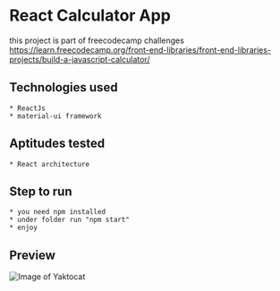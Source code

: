 # React Calculator App
this project is part of freecodecamp challenges
https://learn.freecodecamp.org/front-end-libraries/front-end-libraries-projects/build-a-javascript-calculator/

## Technologies used
    * ReactJs
    * material-ui framework

## Aptitudes tested
    * React architecture

## Step to run
    * you need npm installed
    * under folder run "npm start"
    * enjoy

## Preview

![Image of Yaktocat](https://github.com/ramonhoyo/calculator-react/tree/master/src/images/Captura.PNG)